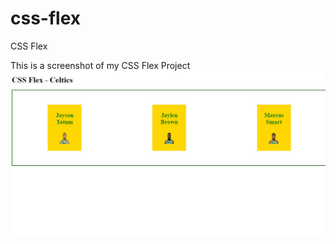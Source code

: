 # css-flex
CSS Flex

This is a screenshot of my CSS Flex Project
![css-flex image](flex-celtics.jpg)
